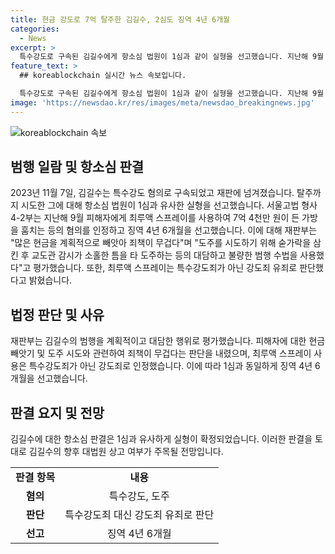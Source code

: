 ```yaml
---
title: 현금 강도로 7억 탈주한 김길수, 2심도 징역 4년 6개월
categories:
  - News
excerpt: >
  특수강도로 구속된 김길수에게 항소심 법원이 1심과 같이 실형을 선고했습니다. 지난해 9월 피해자에게 최루액 스프레이를 뿌려 7억 4천만 원이 든 가방을 훔친 혐의로 1심처럼 징역 4년 6개월을 선고받았으며, 범행 수법이 매우 대담하고 불량하다는 판단을 내렸습니다. 다만, 최루액 스프레이는 특수강도죄가 아닌 강도죄로 유죄를 판단했습니다.
feature_text: >
  ## koreablockchain 실시간 뉴스 속보입니다.

  특수강도로 구속된 김길수에게 항소심 법원이 1심과 같이 실형을 선고했습니다. 지난해 9월 피해자에게 최루액 스프레이를 뿌려 7억 4천만 원이 든 가방을 훔친 혐의로 1심처럼 징역 4년 6개월을 선고받았으며, 범행 수법이 매우 대담하고 불량하다는 판단을 내렸습니다. 다만, 최루액 스프레이는 특수강도죄가 아닌 강도죄로 유죄를 판단했습니다.
image: 'https://newsdao.kr/res/images/meta/newsdao_breakingnews.jpg'
---
```


<p><img src="https://newsdao.kr/res/images/meta/newsdao_breakingnews.jpg" alt="koreablockchain 속보" /></p>

<h2 data-ke-size="size26">범행 일람 및 항소심 판결</h2>

<p data-ke-size="size16">2023년 11월 7일, 김길수는 특수강도 혐의로 구속되었고 재판에 넘겨졌습니다. 탈주까지 시도한 그에 대해 항소심 법원이 1심과 유사한 실형을 선고했습니다. 서울고법 형사4-2부는 지난해 9월 피해자에게 최루액 스프레이를 사용하여 7억 4천만 원이 든 가방을 훔치는 등의 혐의를 인정하고 징역 4년 6개월을 선고했습니다. 이에 대해 재판부는 "많은 현금을 계획적으로 빼앗아 죄책이 무겁다"며 "도주를 시도하기 위해 숟가락을 삼킨 후 교도관 감시가 소홀한 틈을 타 도주하는 등의 대담하고 불량한 범행 수법을 사용했다"고 평가했습니다. 또한, 최루액 스프레이는 특수강도죄가 아닌 강도죄 유죄로 판단했다고 밝혔습니다.</p>

<h2 data-ke-size="size26">법정 판단 및 사유</h2>

<p data-ke-size="size16">재판부는 김길수의 범행을 계획적이고 대담한 행위로 평가했습니다. 피해자에 대한 현금 빼앗기 및 도주 시도와 관련하여 죄책이 무겁다는 판단을 내렸으며, 최루액 스프레이 사용은 특수강도죄가 아닌 강도죄로 인정했습니다. 이에 따라 1심과 동일하게 징역 4년 6개월을 선고했습니다.</p>

<h2 data-ke-size="size26">판결 요지 및 전망</h2>

<p data-ke-size="size16">김길수에 대한 항소심 판결은 1심과 유사하게 실형이 확정되었습니다. 이러한 판결을 토대로 김길수의 향후 대법원 상고 여부가 주목될 전망입니다.</p>

<table>
    <tbody>
        <tr>
            <td style="text-align: center; height: 17px;"><b>판결 항목</b></td>
            <td style="text-align: center; height: 17px;"><b>내용</b></td>
        </tr>
        <tr>
            <td style="text-align: center; height: 17px;"><b>혐의</b></td>
            <td style="text-align: center; height: 17px;">특수강도, 도주</td>
        </tr>
        <tr>
            <td style="text-align: center; height: 17px;"><b>판단</b></td>
            <td style="text-align: center; height: 17px;">특수강도죄 대신 강도죄 유죄로 판단</td>
        </tr>
        <tr>
            <td style="text-align: center; height: 17px;"><b>선고</b></td>
            <td style="text-align: center; height: 17px;">징역 4년 6개월</td>
        </tr>
    </tbody>
</table>

<p data-ke-size="size16"></p>

